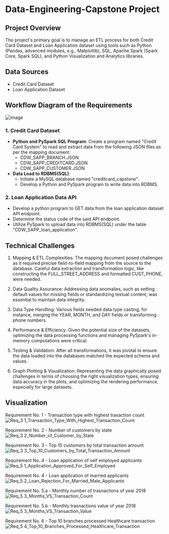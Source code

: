# Data-Engineering-Capstone Project

## Project Overview
The project's primary goal is to manage an ETL process for both Credit Card Dataset and Loan Application dataset using tools such as Python (Pandas, advanced modules, e.g., Matplotlib), SQL, Apache Spark (Spark Core, Spark SQL), and Python Visualization and Analytics libraries. 

## Data Sources
- Credit Card Dataset
- Loan Application Dataset
  
## Workflow Diagram of the Requirements
![image](https://github.com/Suga1412/CAP-PROJECT/assets/104521056/61b8e9d2-9e45-4c4e-b2ba-fa97376aaf5d)

### 1. Credit Card Dataset 
   - **Python and PySpark SQL Program**: Create a program named "Credit Card System" to read and extract data from the following JSON files as per the mapping document:
     - CDW_SAPP_BRANCH.JSON
     - CDW_SAPP_CREDITCARD.JSON
     - CDW_SAPP_CUSTOMER.JSON
   - **Data Load to RDBMS(SQL)**:
     - Initiate a MySQL database named "creditcard_capstone".
     - Develop a Python and PySpark program to write data into RDBMS.

### 2. Loan Application Data API
   - Develop a python program to GET data from the loan application dataset API endpoint.
   - Determine the status code of the said API endpoint.
   - Utilize PySpark to upload data into RDBMS(SQL) under the table "CDW_SAPP_loan_application".

## Technical Challenges
1. Mapping & ETL Complexities: The mapping document posed challenges as it required precise field-to-field mapping from the source to the database. Careful data extraction and transformation logic, like constructing the FULL_STREET_ADDRESS and formatted CUST_PHONE, were needed.

2. Data Quality Assurance: Addressing data anomalies, such as setting default values for missing fields or standardizing textual content, was essential to maintain data integrity.

3. Data Type Handling: Various fields needed data type casting, for instance, merging the YEAR, MONTH, and DAY fields or transforming phone numbers.

4. Performance & Efficiency: Given the potential size of the datasets, optimizing the data processing functions and managing PySpark's in-memory computations were critical.

5. Testing & Validation: After all transformations, it was pivotal to ensure the data loaded into the databases matched the expected schema and values.
   
6. Graph Plotting & Visualization: Representing the data graphically posed challenges in terms of choosing the right visualization types, ensuring data accuracy in the plots, and optimizing the rendering performance, especially for large datasets.


## Visualization
Requirement No. 1 - Transaction type with highest trasaction count
![Req_3 1_Transaction_Type_With_Highest_Transaction_Count](https://github.com/Suga1412/CAP-PROJECT/assets/104521056/6e0cc0ae-ef50-4494-aa70-4d48dfb9f175)

Requirement No. 2 - Number of customers by state
![Req_3 2_Number_of_Customer_by_State](https://github.com/Suga1412/CAP-PROJECT/assets/104521056/a8954903-b74f-4cf9-be6a-5315f77e374c)

Requirement No. 3 - Top 10 customers by total transaction amount
![Req_3 3_Top_10_Customers_by_Total_Transaction_Amount](https://github.com/Suga1412/CAP-PROJECT/assets/104521056/a77e3ada-3096-4ef0-b783-494e1fffcce1)

Requirement No. 4 - Loan application of self employed applicants
![Req_5 1_Application_Approved_For_Self_Employed](https://github.com/Suga1412/CAP-PROJECT/assets/104521056/90ae5cd7-ab6c-4501-b464-33e62399d572)

Requirement No. 4 - Loan application of married applicants
![Req_5 2_Loan_Rejection_For_Married_Male_Applicants](https://github.com/Suga1412/CAP-PROJECT/assets/104521056/31412e20-f04f-470c-bd7c-f2ebf86d7883)

Requirement No. 5.a - Monthly number of trasnactions of year 2018
![Req_5 3_Months_VS_Transaction_Count](https://github.com/Suga1412/CAP-PROJECT/assets/104521056/22303611-0b60-4ad5-9c6d-b7a08610f4a3)

Requirement No. 5.b - Monthly trasnactions value of year 2018
![Req_5 3_Months_VS_Transaction_Value](https://github.com/Suga1412/CAP-PROJECT/assets/104521056/cd83e06d-2d98-476e-a3ac-71d69301e7c1)

Requirement No. 6 - Top 10 branches processed Healthcare transaction
![Req_5 4_Top_10_Branches_Processed_Healthcare_Transaction](https://github.com/Suga1412/CAP-PROJECT/assets/104521056/b2fcff7b-2162-48d1-a400-bc3b4c314500)


